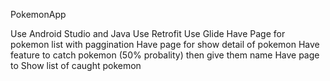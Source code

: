 PokemonApp

Use Android Studio and Java
Use Retrofit
Use Glide
Have Page for pokemon list with paggination
Have page for show detail of pokemon
Have feature to catch pokemon (50% probality) then give them name
Have page to Show list of caught pokemon

